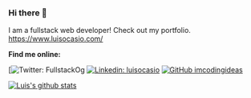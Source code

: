 ### Hi there 👋

I am a fullstack web developer!
Check out my portfolio. https://www.luisocasio.com/

**Find me online:**  

[![Twitter: FullstackOg](https://twitter.com/_LuisOcasio)
[![Linkedin: luisocasio](https://img.shields.io/badge/-ocasio-perez-blue?style=flat-square&logo=Linkedin&logoColor=white&link=https://www.linkedin.com/in/ocasio-perez/)](https://www.linkedin.com/in/ocasio-perez/)
[![GitHub imcodingideas](https://img.shields.io/github/followers/luisocasio?label=follow&style=social)](https://github.com/LuisOcasio)

[![Luis's github stats](https://github-readme-stats.vercel.app/api?username=LuisOcasio)](https://github.com/luisocasio/github-readme-stats)

<!--
**LuisOcasio/LuisOcasio** is a ✨ _special_ ✨ repository because its `README.md` (this file) appears on your GitHub profile.

Here are some ideas to get you started:

- 🔭 I’m currently working on ...
- 🌱 I’m currently learning ...
- 👯 I’m looking to collaborate on ...
- 🤔 I’m looking for help with ...
- 💬 Ask me about ...
- 📫 How to reach me: ...
- 😄 Pronouns: ...
- ⚡ Fun fact: ...
-->
